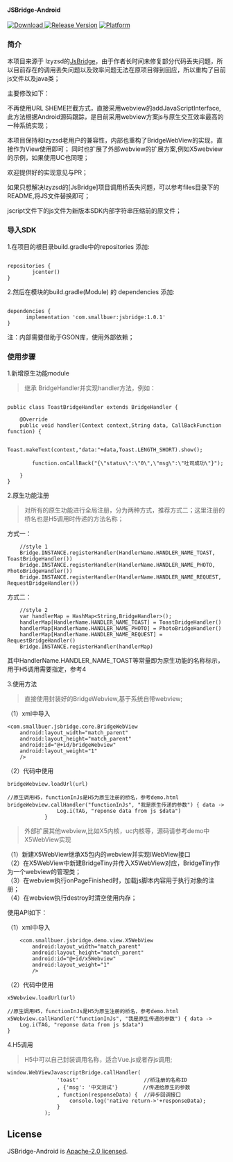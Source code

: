 #### JSBridge-Android
[ ![Download](https://api.bintray.com/packages/smallbuer/tools/jsbridge/images/download.svg?version=1.0.2) ](https://bintray.com/smallbuer/tools/jsbridge/1.0.2/link)   [![Release Version](https://img.shields.io/badge/release-1.0.2-red.svg)](https://github.com/smallbuer/JSBridge-Android/releases)   [![Platform](https://img.shields.io/badge/Platform-Android-brightgreen.svg)](https://github.com/smallbuer/JSBridge-Android)
### 简介

本项目来源于 lzyzsd的[JsBridge](https://github.com/lzyzsd/JsBridge)，由于作者长时间未修复部分代码丢失问题，所以目前存在的调用丢失问题以及效率问题无法在原项目得到回应，所以重构了目前js文件以及java类；

主要修改如下：

不再使用URL SHEME拦截方式，直接采用webview的addJavaScriptInterface,此方法根据Android源码跟踪，是目前采用webview方案js与原生交互效率最高的一种系统实现；


本项目保持和lzyzsd老用户的兼容性，内部也重构了BridgeWebView的实现，直接作为View使用即可；
同时也扩展了外部webview的扩展方案,例如X5webview的示例，如果使用UC也同理；

欢迎提供好的实现意见与PR；

如果只想解决lzyzsd的[JsBridge]项目调用桥丢失问题，可以参考files目录下的README,将JS文件替换即可；

jscript文件下的js文件为新版本SDK内部字符串压缩前的原文件；

### 导入SDK

1.在项目的根目录build.gradle中的repositories 添加:
```

repositories {
        jcenter()
}
```
2.然后在模块的build.gradle(Module) 的 dependencies 添加:
```

dependencies {
      implementation 'com.smallbuer:jsbridge:1.0.1'
}
```

注：内部需要借助于GSON库，使用外部依赖；



### 使用步骤

1.新增原生功能module
> 继承 BridgeHandler并实现handler方法，例如：

```

public class ToastBridgeHandler extends BridgeHandler {

    @Override
    public void handler(Context context,String data, CallBackFunction function) {

        Toast.makeText(context,"data:"+data,Toast.LENGTH_SHORT).show();

        function.onCallBack("{\"status\":\"0\",\"msg\":\"吐司成功\"}");

    }
}
```

2.原生功能注册
>对所有的原生功能进行全局注册，分为两种方式，推荐方式二；这里注册的桥名也是H5调用时传递的方法名称；

方式一：
```
    //style 1
    Bridge.INSTANCE.registerHandler(HandlerName.HANDLER_NAME_TOAST, ToastBridgeHandler())        
    Bridge.INSTANCE.registerHandler(HandlerName.HANDLER_NAME_PHOTO, PhotoBridgeHandler())
    Bridge.INSTANCE.registerHandler(HandlerName.HANDLER_NAME_REQUEST, RequestBridgeHandler())
```
方式二：

```
    //style 2
    var handlerMap = HashMap<String,BridgeHandler>();
    handlerMap[HandlerName.HANDLER_NAME_TOAST] = ToastBridgeHandler()
    handlerMap[HandlerName.HANDLER_NAME_PHOTO] = PhotoBridgeHandler()
    handlerMap[HandlerName.HANDLER_NAME_REQUEST] = RequestBridgeHandler()
    Bridge.INSTANCE.registerHandler(handlerMap)
```

其中HandlerName.HANDLER_NAME_TOAST等常量即为原生功能的名称标示，用于H5调用需要指定，参考4




3.使用方法

>直接使用封装好的BridgeWebview,基于系统自带webview;

（1）xml中导入
```
<com.smallbuer.jsbridge.core.BridgeWebView
    android:layout_width="match_parent"
    android:layout_height="match_parent"
    android:id="@+id/bridgeWebview"
    android:layout_weight="1"
    />
```
（2）代码中使用
```
bridgeWebview.loadUrl(url)

//原生调用H5，functionInJs是H5为原生注册的桥名，参考demo.html
bridgeWebview.callHandler("functionInJs", "我是原生传递的参数") { data ->
                Log.i(TAG, "reponse data from js $data")
            }
```


>外部扩展其他webview,比如X5内核，uc内核等，源码请参考demo中X5WebView实现

（1）新建X5WebView继承X5包内的webview并实现IWebView接口<br>
（2）在X5WebView中新建BridgeTiny并传入X5WebView对应，BridgeTiny作为一个webview的管理类；<br> 
（3）在webview执行onPageFinished时，加载js脚本内容用于执行对象的注册；<br>
（4）在webview执行destroy时清空使用内存；<br>

使用API如下：<br>

（1）xml中导入
```
    <com.smallbuer.jsbridge.demo.view.X5WebView
        android:layout_width="match_parent"
        android:layout_height="match_parent"
        android:id="@+id/x5Webview"
        android:layout_weight="1"
        />
```

（2）代码中使用
```
x5Webview.loadUrl(url)

//原生调用H5，functionInJs是H5为原生注册的桥名，参考demo.html
x5Webview.callHandler("functionInJs", "我是原生传递的参数") { data ->
    Log.i(TAG, "reponse data from js $data")
}
```

4.H5调用

>H5中可以自己封装调用名称，适合Vue.js或者存js调用;
```
window.WebViewJavascriptBridge.callHandler(
                'toast'                     //桥注册的名称ID
                , {'msg': '中文测试'}        //传递给原生的参数
                , function(responseData) {  //异步回调接口
                    console.log('native return->'+responseData);
                }
            );
```


## License

JSBridge-Android is [Apache-2.0 licensed](./LICENSE).